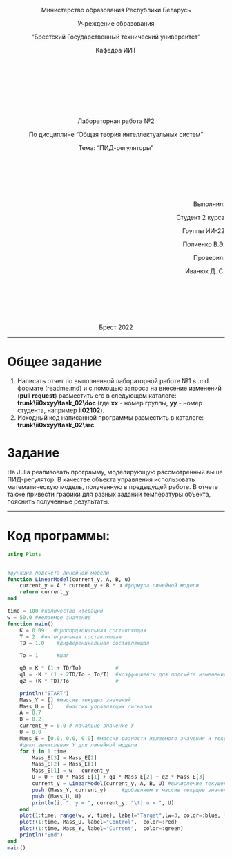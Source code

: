 <p align="center"> Министерство образования Республики Беларусь</p>
<p align="center">Учреждение образования</p>
<p align="center">“Брестский Государственный технический университет”</p>
<p align="center">Кафедра ИИТ</p>
<br><br><br><br><br><br><br>
<p align="center">Лабораторная работа №2</p>
<p align="center">По дисциплине “Общая теория интеллектуальных систем”</p>
<p align="center">Тема: “ПИД-регуляторы”</p>
<br><br><br><br><br>
<p align="right">Выполнил:</p>
<p align="right">Студент 2 курса</p>
<p align="right">Группы ИИ-22</p>
<p align="right">Полиенко В.Э.</p>
<p align="right">Проверил:</p>
<p align="right">Иванюк Д. С.</p>
<br><br><br><br><br>
<p align="center">Брест 2022</p>

---

# Общее задание #
1. Написать отчет по выполненной лабораторной работе №1 в .md формате (readme.md) и с помощью запроса на внесение изменений (**pull request**) разместить его в следующем каталоге: **trunk\ii0xxyy\task_02\doc** (где **xx** - номер группы, **yy** - номер студента, например **ii02102**).
2. Исходный код написанной программы разместить в каталоге: **trunk\ii0xxyy\task_02\src**.

# Задание #
На Julia реализовать программу, моделирующую рассмотренный выше ПИД-регулятор.  В качестве объекта управления использовать математическую модель, полученную в предыдущей работе.
В отчете также привести графики для разных заданий температуры объекта, пояснить полученные результаты.

---
# Код программы: #
```julia    
using Plots


#функция подсчёта линейной модели
function LinearModel(current_y, A, B, u)
    current_y = A * current_y + B * u #формула линейной модели
    return current_y
end

time = 100 #количество итераций
w = 50.0 #желаемое значение
function main()
    K = 0.09   #пропорциональная составляющая
    T = 2  #интегральная составляющая
    TD = 1.0    #дифференциальная составляющая

    To = 1      #шаг

    q0 = K * (1 + TD/To)           #
    q1 = -K * (1 + 2TD/To - To/T)  #коэффициенты для подсчёта изменения управляющего сигнала
    q2 = (K * TD)/To               #

    println("START")
    Mass_Y = [] #массив текущих значений
    Mass_U = []    #массив управляющих сигналов
    A = 0.7
    B = 0.2
    current_y = 0.0 # начально значение У
    U = 0.0
    Mass_E = [0.0, 0.0, 0.0] #массив разности желаемого значения и текущего значения
    #цикл вычисления Y для линейной модели
    for i in 1:time
        Mass_E[3] = Mass_E[2] 
        Mass_E[2] = Mass_E[1]
        Mass_E[1] = w - current_y
        U = U + q0 * Mass_E[1] + q1 * Mass_E[2] + q2 * Mass_E[3]
        current_y = LinearModel(current_y, A, B, U) #вычисление текущего значения y
        push!(Mass_Y, current_y)     #добавляем в массив текущее значение
        push!(Mass_U, U)  
        println(i, ". y = ", current_y, "\t| u = ", U)
    end
    plot(1:time, range(w, w, time), label="Target",lw=3, color=:blue, legend=:outerbottom)# Построение графиков
    plot!(1:time, Mass_U, label="Control",  color=:red)
    plot!(1:time, Mass_Y, label="Current",  color=:green)
    println("End")
end
main()
```
